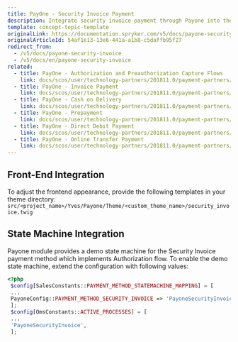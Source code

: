 ```yaml
---
title: PayOne - Security Invoice Payment
description: Integrate security invoice payment through Payone into the Spryker-based shop.
template: concept-topic-template
originalLink: https://documentation.spryker.com/v5/docs/payone-security-invoice
originalArticleId: 54af1e13-13e6-441a-a1b8-c5daffb95f27
redirect_from:
  - /v5/docs/payone-security-invoice
  - /v5/docs/en/payone-security-invoice
related:
  - title: PayOne - Authorization and Preauthorization Capture Flows
    link: docs/scos/user/technology-partners/201811.0/payment-partners/bs-payone/legacy-demoshop-integration/payone-authorization-and-preauthorization-capture-flows.html
  - title: PayOne - Invoice Payment
    link: docs/scos/user/technology-partners/201811.0/payment-partners/bs-payone/legacy-demoshop-integration/payone-payment-methods/payone-invoice-payment.html
  - title: PayOne - Cash on Delivery
    link: docs/scos/user/technology-partners/201811.0/payment-partners/bs-payone/scos-integration/payone-cash-on-delivery.html
  - title: PayOne - Prepayment
    link: docs/scos/user/technology-partners/201811.0/payment-partners/bs-payone/legacy-demoshop-integration/payone-payment-methods/payone-prepayment.html
  - title: PayOne - Direct Debit Payment
    link: docs/scos/user/technology-partners/201811.0/payment-partners/bs-payone/legacy-demoshop-integration/payone-payment-methods/payone-direct-debit-payment.html
  - title: PayOne - Online Transfer Payment
    link: docs/scos/user/technology-partners/201811.0/payment-partners/bs-payone/legacy-demoshop-integration/payone-payment-methods/payone-online-transfer-payment.html
---
```


## Front-End Integration

To adjust the frontend appearance, provide the following templates in your theme directory: `src/<project_name>/Yves/Payone/Theme/<custom_theme_name>/security_invoice.twig`

## State Machine Integration

Payone module provides a demo state machine for the Security Invoice payment method which implements Authorization flow.
To enable the demo state machine, extend the configuration with following values:

```php
<?php
 $config[SalesConstants::PAYMENT_METHOD_STATEMACHINE_MAPPING] = [
 ...
 PayoneConfig::PAYMENT_METHOD_SECURITY_INVOICE => 'PayoneSecurityInvoice',
 ];
 $config[OmsConstants::ACTIVE_PROCESSES] = [
 ...
 'PayoneSecurityInvoice',
 ];
 ```

